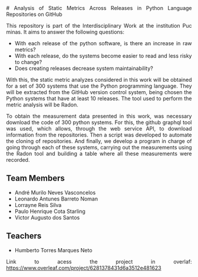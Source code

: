 <div align="justify">
# Analysis of Static Metrics Across Releases in Python Language Repositories on GitHub

This repository is part of the Interdisciplinary Work at the institution Puc minas. It aims to answer the following questions:
 
  * With each release of the python software, is there an increase in raw metrics?
  * With each release, do the systems become easier to read and less risky to change?
  * Does creating releases decrease system maintainability?
  
With this, the static metric analyzes considered in this work will be obtained for a set of 300 systems that use the Python programming language. They will be extracted from the GitHub version control system, being chosen the Python systems that have at least 10 releases. The tool used to perform the metric analysis will be Radon.
 
To obtain the measurement data presented in this work, was necessary download the code of 300 python systems. For this, the github graphql tool was used, which allows, through the web service API, to download information from the repositories. Then a script was developed to automate the cloning of repositories. And finally, we develop a program in charge of going through each of these systems, carrying out the measurements using the Radon tool and building a table where all these measurements were recorded. 

## Team Members
* André Murilo Neves Vasconcelos
* Leonardo Antunes Barreto Noman
* Lorrayne Reis Silva
* Paulo Henrique Cota Starling
* Victor Augusto dos Santos

## Teachers

* Humberto Torres Marques Neto


Link to acess the project in overlaf: https://www.overleaf.com/project/6281378431d6a3512e481623

<div>
